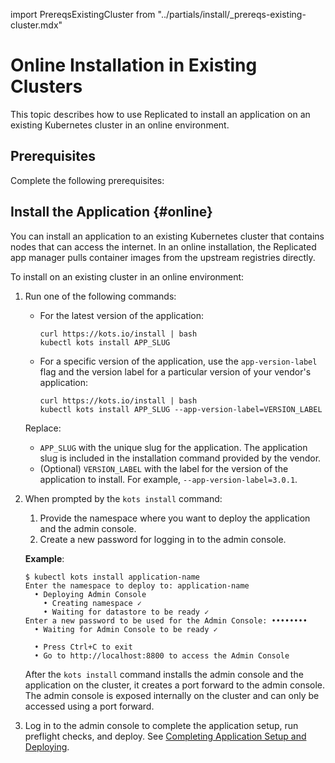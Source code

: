 import PrereqsExistingCluster from "../partials/install/_prereqs-existing-cluster.mdx"


# Online Installation in Existing Clusters

This topic describes how to use Replicated to install an application on an existing Kubernetes cluster in an online environment.

## Prerequisites

Complete the following prerequisites:

<PrereqsExistingCluster/> 

## Install the Application {#online}

You can install an application to an existing Kubernetes cluster that contains nodes that can access the internet. In an online installation, the Replicated app manager pulls container images from the upstream registries directly.

To install on an existing cluster in an online environment:

1. Run one of the following commands:

    * For the latest version of the application:

      ```shell
      curl https://kots.io/install | bash
      kubectl kots install APP_SLUG
      ```

    * For a specific version of the application, use the `app-version-label` flag and the version label for a particular version of your vendor's application:

      ```shell
      curl https://kots.io/install | bash
      kubectl kots install APP_SLUG --app-version-label=VERSION_LABEL
      ```
    
    Replace:
     * `APP_SLUG` with the unique slug for the application. The application slug is included in the installation command provided by the vendor.
     * (Optional) `VERSION_LABEL` with the label for the version of the application to install. For example, `--app-version-label=3.0.1`.

1. When prompted by the `kots install` command:
   1. Provide the namespace where you want to deploy the application and the admin console.
   1. Create a new password for logging in to the admin console.

     **Example**:

     ```shell
     $ kubectl kots install application-name
     Enter the namespace to deploy to: application-name
       • Deploying Admin Console
         • Creating namespace ✓
         • Waiting for datastore to be ready ✓
     Enter a new password to be used for the Admin Console: ••••••••
       • Waiting for Admin Console to be ready ✓

       • Press Ctrl+C to exit
       • Go to http://localhost:8800 to access the Admin Console

     ```

    After the `kots install` command installs the admin console and the application on the cluster, it creates a port forward to the admin console. The admin console is exposed internally on the cluster and can only be accessed using a port forward.

1. Log in to the admin console to complete the application setup, run preflight checks, and deploy. See [Completing Application Setup and Deploying](installing-app-setup).
